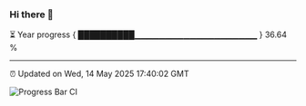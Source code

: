 ### Hi there 👋

⏳ Year progress { ██████████▁▁▁▁▁▁▁▁▁▁▁▁▁▁▁▁▁▁▁▁ } 36.64 %

---

⏰ Updated on Wed, 14 May 2025 17:40:02 GMT

![Progress Bar CI](https://github.com/IshwaranRudhara/GIT-ACTION/workflows/Progress%20Bar%20CI/badge.svg)
